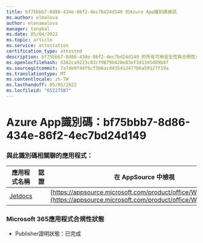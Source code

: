 ```yaml
---
title: bf75bbb7-8d86-434e-86f2-4ec7bd24d149 的Azure App識別碼資訊
ms.author: elmalova
author: elenamalova
manager: tonybal
ms.date: 05/04/2022
ms.topic: article
ms.service: attestation
certification_type: attested
description: bf75bbb7-8d86-434e-86f2-4ec7bd24d149 的所有可用安全性與合規性資訊。
ms.openlocfilehash: d382ca9223c83cf9879b420e83ef3d13d5d89b8f
ms.sourcegitcommit: 7a7de9f48f6cf5b6acd435412477b6a59127f19a
ms.translationtype: MT
ms.contentlocale: zh-TW
ms.lasthandoff: 05/05/2022
ms.locfileid: "65227587"
---
```

# <a name="azure-app-id-bf75bbb7-8d86-434e-86f2-4ec7bd24d149"></a>Azure App識別碼：bf75bbb7-8d86-434e-86f2-4ec7bd24d149


### <a name="apps-associated-with-this-id"></a>與此識別碼相關聯的應用程式：
| **應用程式名稱** | **認證** | **在 AppSource 中檢視** |
|--------------|---------------|-----------------------|
| [Jetdocs](../forward/WA200002236.md) |  | [https://appsource.microsoft.com/product/office/WA200002236](https://appsource.microsoft.com/product/office/WA200002236) |

### <a name="microsoft-365-app-compliance-status"></a>Microsoft 365應用程式合規性狀態
- Publisher證明狀態：已完成
